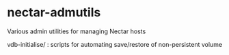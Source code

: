 nectar-admutils
===============

Various admin utilities for managing Nectar hosts

   vdb-initialise/ : scripts for automating save/restore of non-persistent volume


